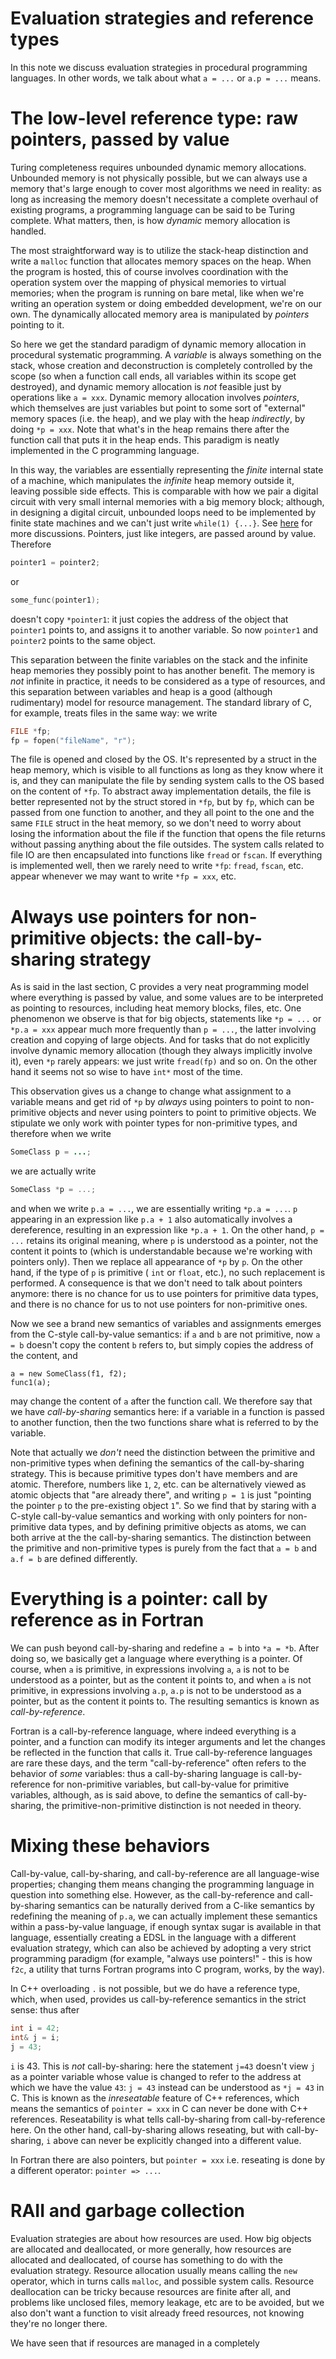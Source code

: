 Evaluation strategies and reference types
==========

In this note we discuss evaluation strategies in procedural programming languages.
In other words, we talk about what `a = ...` or `a.p = ...` means.

# The low-level reference type: raw pointers, passed by value

Turing completeness requires unbounded dynamic memory allocations.
Unbounded memory is not physically possible,
but we can always use a memory that's large enough to cover most algorithms we need in reality:
as long as increasing the memory doesn't necessitate a complete overhaul of existing programs,
a programming language can be said to be Turing complete.
What matters, then, is how *dynamic* memory allocation is handled.

The most straightforward way is to utilize the stack-heap distinction
and write a `malloc` function that allocates memory spaces on the heap.
When the program is hosted, this of course involves coordination with the operation system over
the mapping of physical memories to virtual memories;
when the program is running on bare metal,
like when we're writing an operation system or doing embedded development,
we're on our own.
The dynamically allocated memory area is manipulated by *pointers* pointing to it.

So here we get the standard paradigm of dynamic memory allocation in procedural systematic programming.
A *variable* is always something on the stack,
whose creation and deconstruction is completely controlled by the scope
(so when a function call ends, all variables within its scope get destroyed),
and dynamic memory allocation is *not* feasible just by operations like `a = xxx`.
Dynamic memory allocation involves *pointers*,
which themselves are just variables but point to some sort of "external" memory spaces (i.e. the heap),
and we play with the heap *indirectly*, by doing `*p = xxx`.
Note that what's in the heap remains there after the function call that puts it in the heap ends.
This paradigm is neatly implemented in the C programming language.

In this way, the variables are essentially representing the *finite* internal state of a machine, which manipulates the *infinite* heap memory outside it, leaving possible side effects.
This is comparable with how we pair a digital circuit with very small internal memories with a big memory block;
although, in designing a digital circuit, unbounded loops need to be implemented by finite state machines and we can't just write `while(1) {...}`.
See [here](../Circuit/HDL.md) for more discussions.
Pointers, just like integers, are passed around by value.
Therefore 
```C
pointer1 = pointer2;
```
or 
```C
some_func(pointer1);
```
doesn't copy `*pointer1`: it just copies the address of the object that `pointer1` points to,
and assigns it to another variable.
So now `pointer1` and `pointer2` points to the same object.

This separation between the finite variables on the stack and the infinite heap memories they possibly point to has another benefit.
The memory is *not* infinite in practice,
it needs to be considered as a type of resources,
and this separation between variables and heap is a good (although rudimentary) model for resource management.
The standard library of C, for example, treats files in the same way:
we write 
```C
FILE *fp;
fp = fopen("fileName", "r");
```
The file is opened and closed by the OS.
It's represented by a struct in the heap memory,
which is visible to all functions as long as they know where it is,
and they can manipulate the file by sending system calls to the OS based on the content of `*fp`.
To abstract away implementation details,
the file is better represented not by the struct stored in `*fp`, but by `fp`,
which can be passed from one function to another,
and they all point to the one and the same `FILE` struct in the heat memory,
so we don't need to worry about losing the information about the file 
if the function that opens the file returns without passing anything about the file outsides.
The system calls related to file IO are then encapsulated into functions like `fread` or `fscan`.
If everything is implemented well,
then we rarely need to write `*fp`:
`fread`, `fscan`, etc. appear whenever we may want to write `*fp = xxx`, etc.

# Always use pointers for non-primitive objects: the call-by-sharing strategy

As is said in the last section, C provides a very neat programming model where everything is passed by value,
and some values are to be interpreted as pointing to resources,
including heat memory blocks, files, etc.
One phenomenon we observe is that for big objects, statements like `*p = ...` or `*p.a = xxx` appear much more frequently than `p = ...`,
the latter involving creation and copying of large objects.
And for tasks that do not explicitly involve dynamic memory allocation (though they always implicitly involve it),
even `*p` rarely appears: we just write `fread(fp)` and so on.
On the other hand it seems not so wise to have `int*` most of the time.

This observation gives us a change to change what assignment to a variable means
and get rid of `*p` by *always* using pointers to point to non-primitive objects and never using pointers to point to primitive objects.
We stipulate we only work with pointer types for non-primitive types, and therefore when we write 
```Java
SomeClass p = ...;
```
we are actually write
```C
SomeClass *p = ...;
```
and when we write `p.a = ...`, we are essentially writing `*p.a = ...`.
`p` appearing in an expression like `p.a + 1` also automatically involves a dereference, resulting in an expression like `*p.a + 1`.
On the other hand, `p = ...` retains its original meaning, where `p` is understood as a pointer, not the content it points to (which is understandable because we're working with pointers only).
Then we replace all appearance of `*p` by `p`.
On the other hand, if the type of `p` is primitive ( `int` or `float`, etc.),
no such replacement is performed.
A consequence is that we don't need to talk about pointers anymore: there is no chance for us to use pointers for primitive data types,
and there is no chance for us to not use pointers for non-primitive ones.

Now we see a brand new semantics of variables and assignments emerges from the C-style call-by-value semantics:
if `a` and `b` are not primitive, now `a = b` doesn't copy the content `b` refers to, but simply copies the address of the content, and 
```
a = new SomeClass(f1, f2);
func1(a);
```
may change the content of `a` after the function call.
We therefore say that we have *call-by-sharing* semantics here:
if a variable in a function is passed to another function,
then the two functions share what is referred to by the variable.

Note that actually we *don't* need the distinction between the primitive and non-primitive types when defining the semantics of the call-by-sharing strategy.
This is because primitive types don't have members and are atomic.
Therefore, numbers like `1`, `2`, etc. can be alternatively viewed as atomic objects that "are already there",
and writing `p = 1` is just "pointing the pointer `p` to the pre-existing object `1`".
So we find that by staring with a C-style call-by-value semantics and working with only pointers for non-primitive data types,
and by defining primitive objects as atoms,
we can both arrive at the the call-by-sharing semantics.
The distinction between the primitive and non-primitive types is purely from the fact that `a = b` and `a.f = b` are defined differently.

# Everything is a pointer: call by reference as in Fortran

We can push beyond call-by-sharing and redefine `a = b` into `*a = *b`.
After doing so, we basically get a language where everything is a pointer.
Of course, when `a` is primitive, in expressions involving `a`, `a` is not to be understood as a pointer, but as the content it points to,
and when `a` is not primitive, in expressions involving `a.p`, `a.p` is not to be understood as a pointer, but as the content it points to.
The resulting semantics is known as *call-by-reference*.

Fortran is a call-by-reference language, where indeed everything is a pointer,
and a function can modify its integer arguments and let the changes be reflected in the function that calls it.
True call-by-reference languages are rare these days,
and the term "call-by-reference" often refers to the behavior of *some* variables:
thus a call-by-sharing language is call-by-reference for non-primitive variables, but call-by-value for primitive variables,
although, as is said above, to define the semantics of call-by-sharing, the primitive-non-primitive distinction is not needed in theory.

# Mixing these behaviors

Call-by-value, call-by-sharing, and call-by-reference are all language-wise properties; changing them means changing the programming language in question into something else.
However, as the call-by-reference and call-by-sharing semantics can be naturally derived from a C-like semantics by redefining the meaning of `p.a`,
we can actually implement these semantics within a pass-by-value language,
if enough syntax sugar is available in that language,
essentially creating a EDSL in the language with a different evaluation strategy,
which can also be achieved by adopting a very strict programming paradigm 
(for example, "always use pointers!" - this is how `f2c`, a utility that turns Fortran programs into C program, works, by the way).

In C++ overloading `.` is not possible, but we do have a reference type, which, when used, provides us call-by-reference semantics in the strict sense: thus after
```C++
int i = 42;
int& j = i;
j = 43;
```
`i` is 43. This is *not* call-by-sharing: here the statement `j=43` doesn't view `j` as a pointer variable whose value is changed to refer to the address at which we have the value `43`:
`j = 43` instead can be understood as `*j = 43` in C.
This is known as the *inreseatable* feature of C++ references, which means the semantics of `pointer = xxx` in C can never be done with C++ references.
Reseatability is what tells call-by-sharing from call-by-reference here.
On the other hand, call-by-sharing allows reseating, but with call-by-sharing, `i` above can never be explicitly changed into a different value.

In Fortran there are also pointers, but `pointer = xxx` i.e. reseating is done by a different operator: `pointer => ...`.

# RAII and garbage collection 

Evaluation strategies are about how resources are used.
How big objects are allocated and deallocated, or more generally, how resources are allocated and deallocated,
of course has something to do with the evaluation strategy.
Resource allocation usually means calling the `new` operator, which in turns calls `malloc`, and possible system calls.
Resource deallocation can be tricky because resources are finite after all, and problems like unclosed files, memory leakage, etc are to be avoided,
but we also don't want a function to visit already freed resources, not knowing they're no longer there.

We have seen that if resources are managed in a completely 